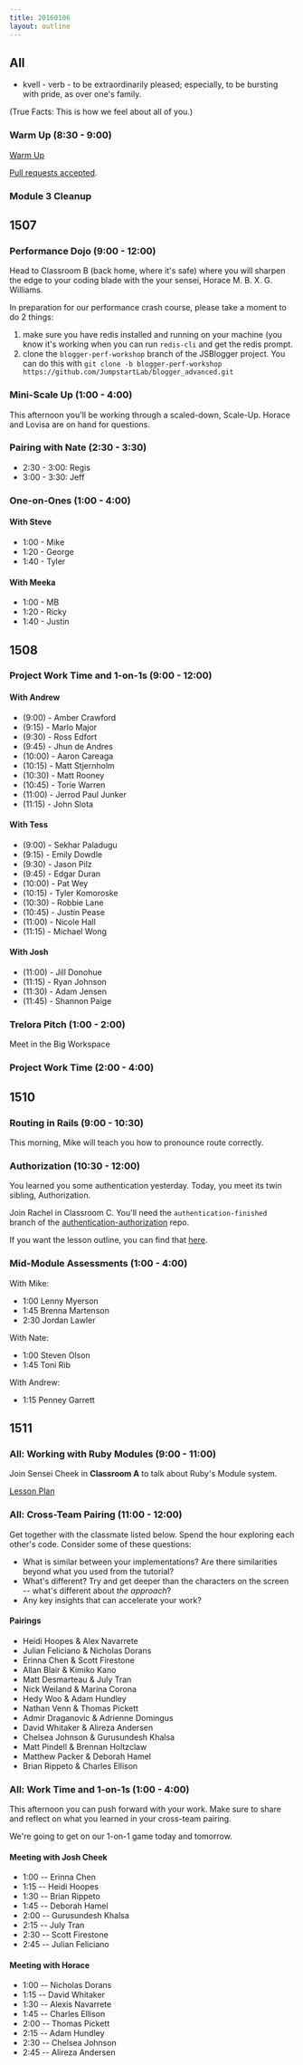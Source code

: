 ```yaml
---
title: 20160106
layout: outline
---
```


## All

* kvell - verb - to be extraordinarily pleased; especially, to be bursting
with pride, as over one's family.

(True Facts: This is how we feel about all of you.)

### Warm Up (8:30 - 9:00)

[Warm Up](https://thewarmup.herokuapp.com)

[Pull requests accepted](https://github.com/mikedao/the-warm-up).

### Module 3 Cleanup

## 1507

### Performance Dojo (9:00 - 12:00)

Head to Classroom B (back home, where it's safe) where you will sharpen the edge to your coding blade with the your sensei, Horace M. B. X. G. Williams.

In preparation for our performance crash course, please take a moment to do 2 things:

1. make sure you have redis installed and running on your machine (you know it's working when you can run `redis-cli` and get the redis prompt.
2. clone the `blogger-perf-workshop` branch of the JSBlogger project. You can do this with `git clone -b blogger-perf-workshop https://github.com/JumpstartLab/blogger_advanced.git`

### Mini-Scale Up (1:00 - 4:00)

This afternoon you'll be working through a scaled-down, Scale-Up. Horace and Lovisa are on hand for questions.

### Pairing with Nate (2:30 - 3:30)

- 2:30 - 3:00: Regis
- 3:00 - 3:30: Jeff

### One-on-Ones (1:00 - 4:00)

#### With Steve

- 1:00 - Mike
- 1:20 - George
- 1:40 - Tyler

#### With Meeka

- 1:00 - MB
- 1:20 - Ricky
- 1:40 - Justin

## 1508

### Project Work Time and 1-on-1s (9:00 - 12:00)

#### With Andrew

* (9:00) - Amber Crawford
* (9:15) - Marlo Major
* (9:30) - Ross Edfort
* (9:45) - Jhun de Andres
* (10:00) - Aaron Careaga
* (10:15) - Matt Stjernholm
* (10:30) - Matt Rooney
* (10:45) - Torie Warren
* (11:00) - Jerrod Paul Junker
* (11:15) - John Slota

#### With Tess

* (9:00) - Sekhar Paladugu
* (9:15) - Emily Dowdle
* (9:30) - Jason Pilz
* (9:45) - Edgar Duran
* (10:00) - Pat Wey
* (10:15) - Tyler Komoroske
* (10:30) - Robbie Lane
* (10:45) - Justin Pease
* (11:00) - Nicole Hall
* (11:15) - Michael Wong

#### With Josh

* (11:00) - Jill Donohue
* (11:15) - Ryan Johnson
* (11:30) - Adam Jensen
* (11:45) - Shannon Paige

### Trelora Pitch (1:00 - 2:00)

Meet in the Big Workspace

### Project Work Time (2:00 - 4:00)

## 1510

### Routing in Rails (9:00 - 10:30)

This morning, Mike will teach you how to pronounce route correctly.

### Authorization (10:30 - 12:00)

You learned you some authentication yesterday. Today, you meet its twin sibling,
Authorization. 

Join Rachel in Classroom C. You'll need the `authentication-finished` branch of the [authentication-authorization](https://github.com/turingschool-examples/authentication-authorization/tree/authentication-finished) repo. 

If you want the lesson outline, you can find that [here](https://github.com/turingschool/lesson_plans/blob/master/ruby_02-web_applications_with_ruby/authorization.markdown). 

### Mid-Module Assessments (1:00 - 4:00)

With Mike:

* 1:00 Lenny Myerson
* 1:45 Brenna Martenson
* 2:30 Jordan Lawler

With Nate:

* 1:00 Steven Olson
* 1:45 Toni Rib

With Andrew:

* 1:15 Penney Garrett

## 1511

### All: Working with Ruby Modules (9:00 - 11:00)

Join Sensei Cheek in **Classroom A** to talk about
Ruby's Module system.

[Lesson Plan](https://github.com/turingschool/lesson_plans/blob/master/ruby_01-object_oriented_programming_with_ruby/modules.markdown)

### All: Cross-Team Pairing (11:00 - 12:00)

Get together with the classmate listed below. Spend the hour exploring each other's code. Consider some of these questions:

* What is similar between your implementations? Are there similarities beyond what you used from the tutorial?
* What's different? Try and get deeper than the characters on the screen -- what's different about *the approach*?
* Any key insights that can accelerate your work?

#### Pairings

* Heidi Hoopes & Alex Navarrete
* Julian Feliciano & Nicholas Dorans
* Erinna Chen & Scott Firestone
* Allan Blair & Kimiko Kano
* Matt Desmarteau & July Tran
* Nick Weiland & Marina Corona
* Hedy Woo & Adam Hundley
* Nathan Venn & Thomas Pickett
* Admir Draganovic & Adrienne Domingus
* David Whitaker & Alireza Andersen
* Chelsea Johnson & Gurusundesh Khalsa
* Matt Pindell & Brennan Holtzclaw
* Matthew Packer & Deborah Hamel
* Brian Rippeto & Charles Ellison

### All: Work Time and 1-on-1s (1:00 - 4:00)

This afternoon you can push forward with your work. Make sure to share and reflect
on what you learned in your cross-team pairing.

We're going to get on our 1-on-1 game today and tomorrow.

#### Meeting with Josh Cheek

* 1:00 -- Erinna Chen
* 1:15 -- Heidi Hoopes
* 1:30 -- Brian Rippeto
* 1:45 -- Deborah Hamel
* 2:00 -- Gurusundesh Khalsa
* 2:15 -- July Tran
* 2:30 -- Scott Firestone
* 2:45 -- Julian Feliciano

#### Meeting with Horace

* 1:00 -- Nicholas Dorans
* 1:15 -- David Whitaker
* 1:30 -- Alexis Navarrete
* 1:45 -- Charles Ellison
* 2:00 -- Thomas Pickett
* 2:15 -- Adam Hundley
* 2:30 -- Chelsea Johnson
* 2:45 -- Alireza Andersen
